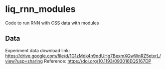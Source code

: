 # liq_rnn_modules
Code to run RNN with CSS data with modules
## Data
Experiment data download link: https://drive.google.com/file/d/1G1zMdk4n9qdUHg7BexmXGwWnRZ5etxrL/view?usp=sharing Reference: https://doi.org/10.1193/093016EQS167DP
